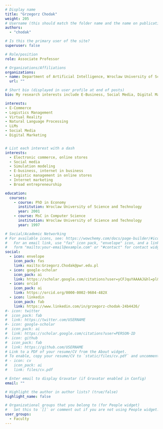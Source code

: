 ```yaml
---
# Display name
title: "Grzegorz Chodak"
weight: 205
# Username (this should match the folder name and the name on publications)
authors:
  - "chodak"

# Is this the primary user of the site?
superuser: false

# Role/position
role: Associate Professor

# Organizations/Affiliations
organizations:
- name: Department of Artificial Intelligence, Wroclaw University of Science and Technology
  url: ""

# Short bio (displayed in user profile at end of posts)
bio: My research interests include E-Business, Social Media, Digital Marketing, VR, NLP, Logistics.

interests:
- E-Commerce
- Logistics Management
- Virtual Reality
- Natural Language Processing
- LLMs
- Social Media
- Digital Marketing


# List each interest with a dash
interests:
  - Electronic commerce, online stores
  - Social media
  - Simulation modeling
  - E-business, internet in business
  - Logistic management in online stores
  - Internet marketing
  - Broad entrepreneurship

education:
  courses:
    - course: PhD in Economy
      institution: Wroclaw University of Science and Technology
      year: 2001
    - course: MsC in Computer Science
      institution: Wroclaw University of Science and Technology
      year: 1997

# Social/Academic Networking
# For available icons, see: https://wowchemy.com/docs/page-builder/#icons
#   For an email link, use "fas" icon pack, "envelope" icon, and a link in the
#   form "mailto:your-email@example.com" or "#contact" for contact widget.
social:
  - icon: envelope
    icon_pack: fas
    link: mailto:Grzegorz.Chodak@pwr.edu.pl
  - icon: google-scholar
    icon_pack: ai
    link: https://scholar.google.com/citations?user=yCFJquYAAAAJ&hl=pl&oi=ao
  - icon: orcid
    icon_pack: ai
    link: https://orcid.org/0000-0002-9604-482X
  - icon: linkedin
    icon_pack: fab
    link: https://www.linkedin.com/in/grzegorz-chodak-24b4426/
#- icon: twitter
#  icon_pack: fab
#  link: https://twitter.com/USERNAME
#- icon: google-scholar
#  icon_pack: ai
#  link: https://scholar.google.com/citations?user=PERSON-ID
#- icon: github
#  icon_pack: fab
#  link: https://github.com/USERNAME
# Link to a PDF of your resume/CV from the About widget.
# To enable, copy your resume/CV to `static/files/cv.pdf` and uncomment the lines below.
# - icon: cv
#   icon_pack: ai
#   link: files/cv.pdf

# Enter email to display Gravatar (if Gravatar enabled in Config)
email: ""

# Highlight the author in author lists? (true/false)
highlight_name: false

# Organizational groups that you belong to (for People widget)
#   Set this to `[]` or comment out if you are not using People widget.
user_groups:
  - Faculty
---
```

